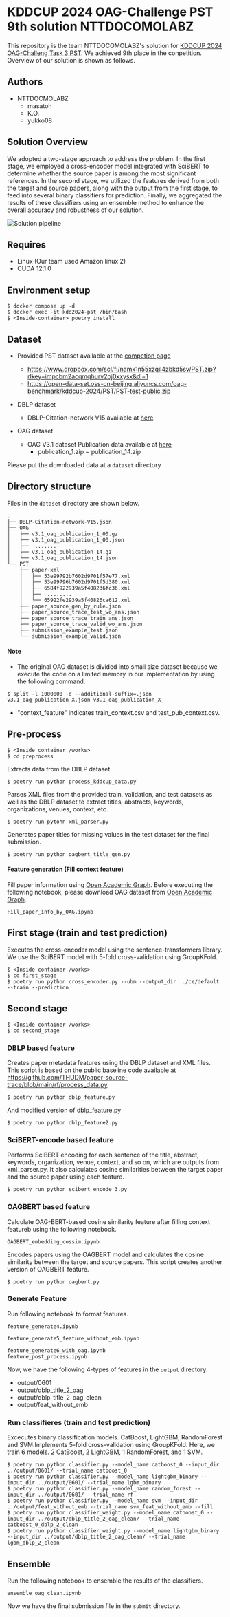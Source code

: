 # KDDCUP 2024 OAG-Challenge PST 9th solution NTTDOCOMOLABZ

This repository is the team NTTDOCOMOLABZ's solution for [KDDCUP 2024 OAG-Challeng Task 3 PST](https://www.biendata.xyz/competition/pst_kdd_2024/). We achieved 9th place in the conpetition. Overview of our solution is shown as follows.

## Authors

- NTTDOCMOLABZ
  - masatoh 
  - K.O. 
  - yukko08

## Solution Overview

We adopted a two-stage approach to address the problem. In the first stage, we employed a cross-encoder model integrated with SciBERT to determine whether the source paper is among the most significant references. In the second stage, we utilized the features derived from both the target and source papers, along with the output from the first stage, to feed into several binary classifiers for prediction. Finally, we aggregated the results of these classifiers using an ensemble method to enhance the overall accuracy and robustness of our solution.

![Solution pipeline](./pipeline.png)

## Requires
- Linux (Our team used Amazon linux 2)
- CUDA 12.1.0

## Environment setup
```
$ docker compose up -d
$ docker exec -it kdd2024-pst /bin/bash
$ <Inside-container> poetry install
```

## Dataset
- Provided PST dataset available at the [competion page](https://www.biendata.xyz/competition/pst_kdd_2024/data/)
  - https://www.dropbox.com/scl/fi/namx1n55xzqil4zbkd5sv/PST.zip?rlkey=impcbm2acqmqhurv2oj0xxysx&dl=1
  - https://open-data-set.oss-cn-beijing.aliyuncs.com/oag-benchmark/kddcup-2024/PST/PST-test-public.zip
- DBLP dataset
  - DBLP-Citation-network V15 available at [here](https://open.aminer.cn/open/article?id=655db2202ab17a072284bc0c).
  
- OAG dataset 
  - OAG V3.1 dataset Publication data available at [here](https://open.aminer.cn/open/article?id=5965cf249ed5db41ed4f52bf)
     - publication_1.zip ~ publication_14.zip

Please put the downloaded data at a `dataset` directory

## Directory structure
Files in the `dataset` directory are shown below.

```
.
├── DBLP-Citation-network-V15.json
├── OAG
│   ├── v3.1_oag_publication_1_00.gz
│   ├── v3.1_oag_publication_1_00.json
│   ├──  .......
│   ├── v3.1_oag_publication_14.gz
│   └── v3.1_oag_publication_14.json
└── PST
    ├── paper-xml
    │   ├── 53e99792b7602d9701f57e77.xml
    │   ├── 53e99796b7602d9701f5d380.xml
    │   ├── 6584f922939a5f408236fc36.xml
    │   ├──  ........
    │   └── 65922fe2939a5f40826ca612.xml
    ├── paper_source_gen_by_rule.json
    ├── paper_source_trace_test_wo_ans.json
    ├── paper_source_trace_train_ans.json
    ├── paper_source_trace_valid_wo_ans.json
    ├── submission_example_test.json
    └── submission_example_valid.json 
```

#### Note 
- The original OAG dataset is divided into small size dataset because we execute the code on a limited memory in our implementation by using the following command.
```
$ split -l 1000000 -d --additional-suffix=.json v3.1_oag_publication_X.json v3.1_oag_publication_X_ 
```
- "context\_feature" indicates train_context.csv and test_pub_context.csv.


## Pre-process 
```
$ <Inside container /works>
$ cd preprocess
```

Extracts data from the DBLP dataset. 

```
$ poetry run python process_kddcup_data.py
```

Parses XML files from the provided train, validation, and test datasets as well as the DBLP dataset to extract titles, abstracts, keywords, organizations, venues, context, etc.

```
$ poetry run pytohn xml_parser.py
```

Generates paper titles for missing values in the test dataset for the final submission.

```
$ poetry run python oagbert_title_gen.py
```

#### Feature generation (Fill context feature)
Fill paper information using [Open Academic Graph](https://www.aminer.cn/oag-2-1). Before executing the following notebook, please download OAG dataset from [Open Academic Graph](https://www.aminer.cn/oag-2-1). 

```
Fill_paper_info_by_OAG.ipynb
```

## First stage (train and test prediction)
Executes the cross-encoder model using the sentence-transformers library. We use the SciBERT model with 5-fold cross-validation using GroupKFold.
```
$ <Inside container /works>
$ cd first_stage
$ poetry run python cross_encoder.py --ubm --output_dir ../ce/default --train --prediction
```

## Second stage

```
$ <Inside container /works>
$ cd second_stage
```

### DBLP based feature
Creates paper metadata features using the DBLP dataset and XML files. This script is based on the public baseline code available at https://github.com/THUDM/paper-source-trace/blob/main/rf/process_data.py

```
$ poetry run python dblp_feature.py
```

And modified version of dblp_feature.py

```
$ poetry run python dblp_feature2.py
```

### SciBERT-encode based feature

Performs SciBERT encoding for each sentence of the title, abstract, keywords, organization, venue, context, and so on, which are outputs from xml_parser.py. It also calculates cosine similarities between the target paper and the source paper using each feature.  
```
$ poetry run python scibert_encode_3.py
```

### OAGBERT based feature

Calculate OAG-BERT-based cosine similarity feature after filling context featureb using the following notebook.
```
OAGBERT_embedding_cossim.ipynb
``` 

Encodes papers using the OAGBERT model and calculates the cosine similarity between the target and source papers. This script creates another version of OAGBERT feature.
```
$ poetry run python oagbert.py 
```

### Generate Feature 

Run following notebook to format features.  

```
feature_generate4.ipynb
```

```
feature_generate5_feature_without_emb.ipynb
```

```
feature_generate6_with_oag.ipynb
feature_post_process.ipynb
```

Now, we have the following 4-types of features in the `output` directory.
- output/0601
- output/dblp_title_2_oag
- output/dblp_title_2_oag_clean
- output/feat_without_emb

### Run classifieres (train and test prediction)

Excecutes binary classification models. CatBoost, LightGBM,  RandomForest and SVM.Implements 5-fold cross-validation using GroupKFold.
Here, we train 6 models. 2 CatBoost, 2 LightGBM, 1 RandomForest, and 1 SVM.

```
$ poetry run python classifier.py --model_name catboost_0 --input_dir ../output/0601/ --trial_name catboost_0
$ poetry run python classifier.py --model_name lightgbm_binary --input_dir ../output/0601/ --trial_name lgbm_binary
$ poetry run python classifier.py --model_name random_forest --input_dir ../output/0601/ --trial_name rf
$ poetry run python classifier.py --model_name svm --input_dir ../output/feat_without_emb --trial_name svm_feat_without_emb --fill
$ poetry run python classifier_weight.py --model_name catboost_0 --input_dir ../output/dblp_title_2_oag_clean/ --trial_name catboost_0_dblp_2_clean
$ poetry run python classifier_weight.py --model_name lightgbm_binary --input_dir ../output/dblp_title_2_oag_clean/ --trial_name lgbm_dblp_2_clean
```

## Ensemble
Run the following notebook to ensemble the results of the classifiers.
```
ensemble_oag_clean.ipynb
```

Now we have the final submission file in the `submit` directory.